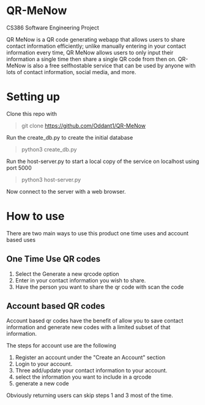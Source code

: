   # QR-MeNow
  CS386 Software Engineering Project

  QR MeNow is a QR code generating webapp that allows users to share contact information efficiently; unlike manually entering in your contact information every time, QR MeNow allows users to only input their information a single time then share a single QR code from then on. QR-MeNow is also a free selfhostable service that can be used by anyone with lots of contact information, social media, and more.



  # Setting up

  Clone this repo with 
  
  >git clone https://github.com/Oddant1/QR-MeNow
  
  

  Run the create_db.py to create the initial database
  
 >python3 create_db.py

  Run the host-server.py to start a local copy of the service on localhost using port 5000

 >python3 host-server.py
 
 Now connect to the server with a web browser.

  # How to use

  There are two main ways to use this product one time uses and account based uses

  ## One Time Use QR codes

  1. Select the Generate a new qrcode option
  2. Enter in your contact information you wish to share.
  3. Have the person you want to share the qr code with scan the code

  ## Account based QR codes

  Account based qr codes have the benefit of allow you to save contact information
  and generate new codes with a limited subset of that information.

  The steps for account use are the following

  1. Register an account under the "Create an Account" section
  2. Login to your account.
  3. Three add/update your contact information to your account.
  4. select the information you want to include in a qrcode
  5. generate a new code

Obviously returning users can skip steps 1 and 3 most of the time.


